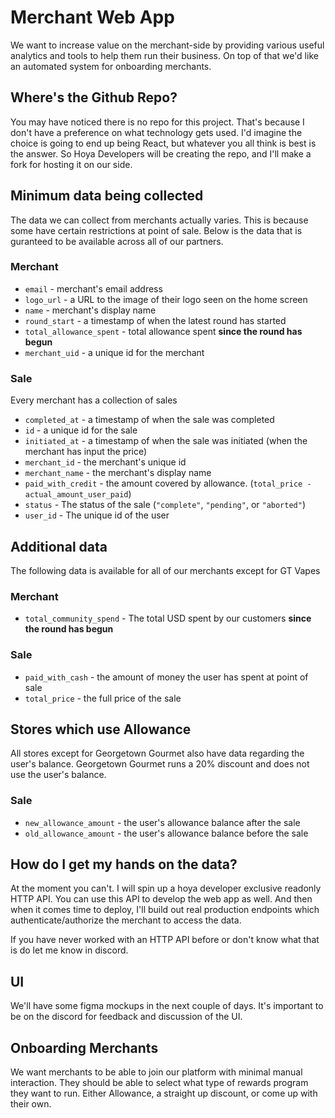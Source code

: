 # Merchant Web App

We want to increase value on the merchant-side by providing various useful analytics and tools
to help them run their business. On top of that we'd like an automated system for onboarding merchants.

## Where's the Github Repo?
You may have noticed there is no repo for this project. That's because I don't have a preference on
what technology gets used. I'd imagine the choice is going to end up being React, but whatever you
all think is best is the answer. So Hoya Developers will be creating the repo, and I'll make a fork
for hosting it on our side.

## Minimum data being collected
The data we can collect from merchants actually varies. This is because some have certain restrictions
at point of sale. Below is the data that is guranteed to be available across all of our partners.

### Merchant
* `email` - merchant's email address 
* `logo_url` - a URL to the image of their logo seen on the home screen
* `name` - merchant's display name
* `round_start` - a timestamp of when the latest round has started
* `total_allowance_spent` - total allowance spent **since the round has begun**
* `merchant_uid` - a unique id for the merchant

### Sale
Every merchant has a collection of sales

* `completed_at` - a timestamp of when the sale was completed
* `id` - a unique id for the sale
* `initiated_at` - a timestamp of when the sale was initiated (when the merchant has input the price)
* `merchant_id` - the merchant's unique id
* `merchant_name` - the merchant's display name
* `paid_with_credit` - the amount covered by allowance. (`total_price - actual_amount_user_paid`)
* `status` - The status of the sale (`"complete"`, `"pending"`, or `"aborted"`)
* `user_id` - The unique id of the user

## Additional data
The following data is available for all of our merchants except for GT Vapes

### Merchant
* `total_community_spend` - The total USD spent by our customers **since the round has begun**

### Sale
* `paid_with_cash` - the amount of money the user has spent at point of sale
* `total_price` - the full price of the sale

## Stores which use Allowance
All stores except for Georgetown Gourmet also have data regarding the user's balance.
Georgetown Gourmet runs a 20% discount and does not use the user's balance.

### Sale
* `new_allowance_amount` - the user's allowance balance after the sale
* `old_allowance_amount` - the user's allowance balance before the sale

## How do I get my hands on the data?
At the moment you can't. I will spin up a hoya developer exclusive readonly HTTP API.
You can use this API to develop the web app as well. And then when it comes time to deploy, I'll
build out real production endpoints which authenticate/authorize the merchant to access the data.

If you have never worked with an HTTP API before or don't know what that is do let me know in discord.

## UI
We'll have some figma mockups in the next couple of days. It's important to be on the discord for
feedback and discussion of the UI.

## Onboarding Merchants
We want merchants to be able to join our platform with minimal manual interaction.
They should be able to select what type of rewards program they want to run.
Either Allowance, a straight up discount, or come up with their own.

